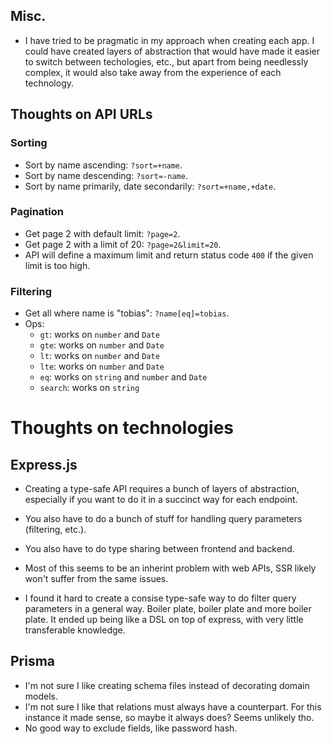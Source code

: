 ## Misc.
* I have tried to be pragmatic in my approach when creating each app. I could have created layers of abstraction that would have made it easier to switch between techologies, etc., but apart from being needlessly complex, it would also take away from the experience of each technology.

## Thoughts on API URLs

### Sorting
* Sort by name ascending: `?sort=+name`.
* Sort by name descending: `?sort=-name`.
* Sort by name primarily, date secondarily: `?sort=+name,+date`.

### Pagination
* Get page 2 with default limit: `?page=2`.
* Get page 2 with a limit of 20: `?page=2&limit=20`.
* API will define a maximum limit and return status code `400` if the given limit is too high.

### Filtering
* Get all where name is "tobias": `?name[eq]=tobias`.
* Ops:
    * `gt`: works on `number` and `Date`
    * `gte`: works on `number` and `Date`
    * `lt`: works on `number` and `Date`
    * `lte`: works on `number` and `Date`
    * `eq`: works on `string` and `number` and `Date`
    * `search`: works on `string`

# Thoughts on technologies

## Express.js
* Creating a type-safe API requires a bunch of layers of abstraction, especially if you want to do it in a succinct way for each endpoint.
* You also have to do a bunch of stuff for handling query parameters (filtering, etc.).
* You also have to do type sharing between frontend and backend.
* Most of this seems to be an inherint problem with web APIs, SSR likely won't suffer from the same issues.

* I found it hard to create a consise type-safe way to do filter query parameters in a general way. Boiler plate, boiler plate and more boiler plate. It ended up being like a DSL on top of express, with very little transferable knowledge.

## Prisma
* I'm not sure I like creating schema files instead of decorating domain models.
* I'm not sure I like that relations must always have a counterpart. For this instance it made sense, so maybe it always does? Seems unlikely tho.
* No good way to exclude fields, like password hash. 
